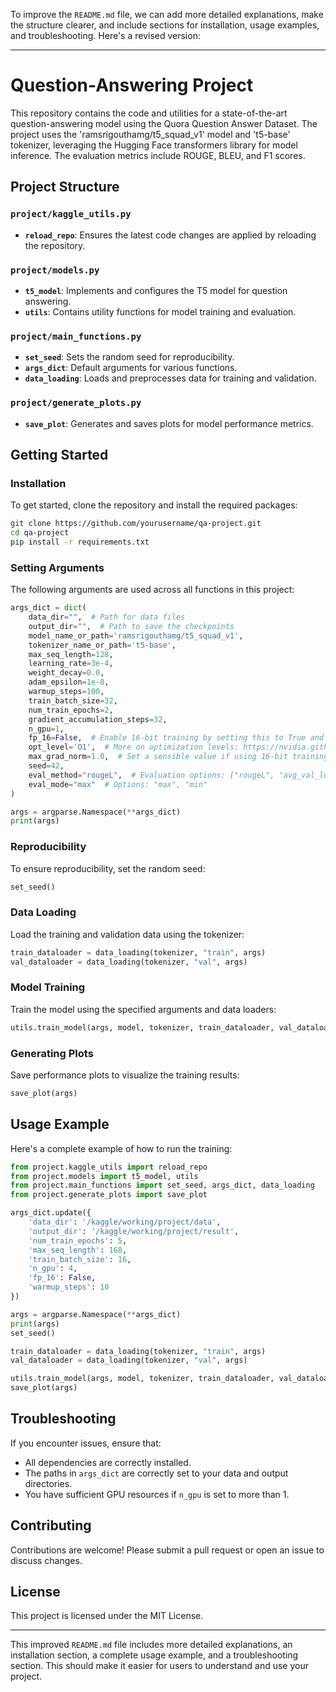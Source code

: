 To improve the `README.md` file, we can add more detailed explanations, make the structure clearer, and include sections for installation, usage examples, and troubleshooting. Here's a revised version:

---

# Question-Answering Project

This repository contains the code and utilities for a state-of-the-art question-answering model using the Quora Question Answer Dataset. The project uses the 'ramsrigouthamg/t5_squad_v1' model and 't5-base' tokenizer, leveraging the Hugging Face transformers library for model inference. The evaluation metrics include ROUGE, BLEU, and F1 scores.

## Project Structure

### `project/kaggle_utils.py`
- **`reload_repo`**: Ensures the latest code changes are applied by reloading the repository.

### `project/models.py`
- **`t5_model`**: Implements and configures the T5 model for question answering.
- **`utils`**: Contains utility functions for model training and evaluation.

### `project/main_functions.py`
- **`set_seed`**: Sets the random seed for reproducibility.
- **`args_dict`**: Default arguments for various functions.
- **`data_loading`**: Loads and preprocesses data for training and validation.

### `project/generate_plots.py`
- **`save_plot`**: Generates and saves plots for model performance metrics.

## Getting Started

### Installation

To get started, clone the repository and install the required packages:

```bash
git clone https://github.com/yourusername/qa-project.git
cd qa-project
pip install -r requirements.txt
```

### Setting Arguments

The following arguments are used across all functions in this project:

```python
args_dict = dict(
    data_dir="",  # Path for data files
    output_dir="",  # Path to save the checkpoints
    model_name_or_path='ramsrigouthamg/t5_squad_v1',
    tokenizer_name_or_path='t5-base',
    max_seq_length=128,
    learning_rate=3e-4,
    weight_decay=0.0,
    adam_epsilon=1e-8,
    warmup_steps=100,    
    train_batch_size=32,
    num_train_epochs=2,
    gradient_accumulation_steps=32,
    n_gpu=1,
    fp_16=False,  # Enable 16-bit training by setting this to True and installing apex
    opt_level='O1',  # More on optimization levels: https://nvidia.github.io/apex/amp.html#opt-levels-and-properties
    max_grad_norm=1.0,  # Set a sensible value if using 16-bit training, 0.5 is a good default
    seed=42,
    eval_method="rougeL",  # Evaluation options: ["rougeL", "avg_val_loss", "bleu"]
    eval_mode="max"  # Options: "max", "min"
)

args = argparse.Namespace(**args_dict)
print(args)
```

### Reproducibility

To ensure reproducibility, set the random seed:

```python
set_seed()
```

### Data Loading

Load the training and validation data using the tokenizer:

```python
train_dataloader = data_loading(tokenizer, "train", args)
val_dataloader = data_loading(tokenizer, "val", args)
```

### Model Training

Train the model using the specified arguments and data loaders:

```python
utils.train_model(args, model, tokenizer, train_dataloader, val_dataloader)
```

### Generating Plots

Save performance plots to visualize the training results:

```python
save_plot(args)
```

## Usage Example

Here's a complete example of how to run the training:

```python
from project.kaggle_utils import reload_repo
from project.models import t5_model, utils
from project.main_functions import set_seed, args_dict, data_loading
from project.generate_plots import save_plot

args_dict.update({
    'data_dir': '/kaggle/working/project/data',
    'output_dir': '/kaggle/working/project/result',
    'num_train_epochs': 5,
    'max_seq_length': 168,
    'train_batch_size': 16,
    'n_gpu': 4,
    'fp_16': False,
    'warmup_steps': 10
})

args = argparse.Namespace(**args_dict)
print(args)
set_seed()

train_dataloader = data_loading(tokenizer, "train", args)
val_dataloader = data_loading(tokenizer, "val", args)

utils.train_model(args, model, tokenizer, train_dataloader, val_dataloader)
save_plot(args)
```

## Troubleshooting

If you encounter issues, ensure that:
- All dependencies are correctly installed.
- The paths in `args_dict` are correctly set to your data and output directories.
- You have sufficient GPU resources if `n_gpu` is set to more than 1.

## Contributing

Contributions are welcome! Please submit a pull request or open an issue to discuss changes.

## License

This project is licensed under the MIT License.

---

This improved `README.md` file includes more detailed explanations, an installation section, a complete usage example, and a troubleshooting section. This should make it easier for users to understand and use your project.